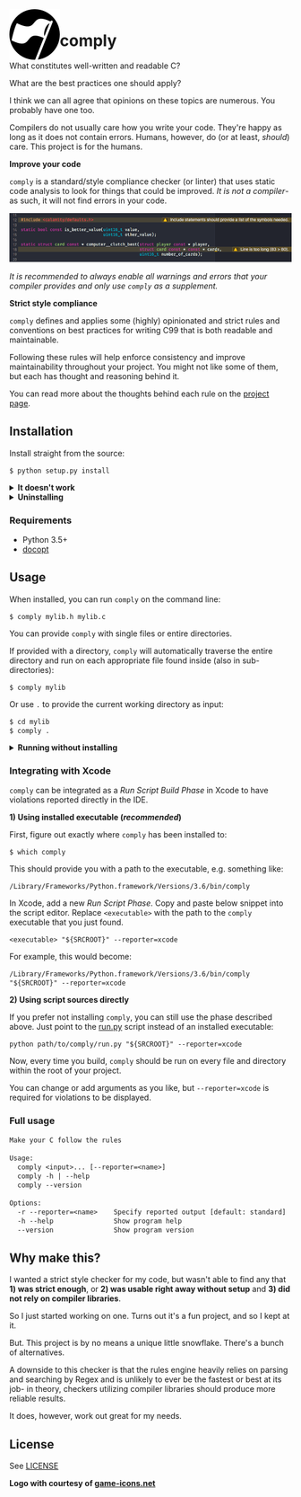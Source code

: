 <img width="90" src="logo.png" alt="comply" align="left">

# comply

What constitutes well-written and readable C?

What are the best practices one should apply?

I think we can all agree that opinions on these topics are numerous. You probably have one too.

Compilers do not usually care how you write your code. They're happy as long as it does not contain errors. Humans, however, do (or at least, _should_) care. This project is for the humans.

**Improve your code**

`comply` is a standard/style compliance checker (or linter) that uses static code analysis to look for things that could be improved. _It is not a compiler_- as such, it will not find errors in your code.

![](example.png "An example of reported rule violations in Xcode")

*It is recommended to always enable all warnings and errors that your compiler provides and only use `comply` as a supplement.*

**Strict style compliance**

`comply` defines and applies some (highly) opinionated and strict rules and conventions on best practices for writing C99 that is both readable and maintainable.

Following these rules will help enforce consistency and improve maintainability throughout your project. You might not like some of them, but each has thought and reasoning behind it.

You can read more about the thoughts behind each rule on the [project page](http://jhauberg.github.io/comply).

## Installation

Install straight from the source:

```console
$ python setup.py install
```

<details>
  <summary><strong>It doesn't work</strong></summary>

<br/>

There's a few things that could go wrong during an install. If things didn't go as expected, check the following:

**You may have more than one Python version installed**

Some systems may have multiple Python versions installed and available. This project requires Python 3.5 or later, so you may need to specify that you want to use a later version:

```console
$ python3 setup.py install
```

**Your PATH environment variable may be incorrect**

When you first installed Python, the installer probably added the `PATH` automatically to your `~/.profile` or `~/.bash_profile`. However, in case it didn't, it should look something like this:

```bash
PATH="/Library/Frameworks/Python.framework/Versions/3.6/bin:${PATH}"
export PATH
```

You may additionally need to add the `PYTHONPATH` variable and have it point to the `site-packages` directory of your Python version; for example, for a Python 3.6 installation, the variable could look like this:

```bash
export PYTHONPATH="${PYTHONPATH}/Library/Frameworks/Python.framework/Versions/3.6/lib/python3.6/site-packages"
```

</details>

<details>
  <summary><strong>Uninstalling</strong></summary>

<br/>

If you want to uninstall `comply` and make sure that you get rid of everything, you can run the installation again using the additional `--record` argument to save a list of all installed files:

```console
$ python setup.py install --record installed_files.txt
```

You can then go through all listed files and manually delete each one.

</details>

### Requirements

- Python 3.5+
- [docopt](https://github.com/docopt/docopt)

## Usage

When installed, you can run `comply` on the command line:

```console
$ comply mylib.h mylib.c
```

You can provide `comply` with single files or entire directories.

If provided with a directory, `comply` will automatically traverse the entire directory and run on each appropriate file found inside (also in sub-directories):

```console
$ comply mylib
```

Or use `.` to provide the current working directory as input:

```console
$ cd mylib
$ comply .
```

<details>
  <summary><strong>Running without installing</strong></summary>

<br/>

You can also run `comply` without installing it.

**1) By executing the supplied run script**

From anywhere, simply execute [run.py](run.py) with the same arguments that you normally would `comply`. The script is found at the root of the project.

```console
$ python path/to/comply/run.py src.h src.c --reporter=standard
```

**2) By executing the module as a script**

This requires the working directory to be at the root of the project.

```console
$ cd path/to/comply
$ python -m comply path/to/src/
```

</details>

### Integrating with Xcode

`comply` can be integrated as a *Run Script Build Phase* in Xcode to have violations reported directly in the IDE.

**1) Using installed executable (*recommended*)**

First, figure out exactly where `comply` has been installed to:

```console
$ which comply
```

This should provide you with a path to the executable, e.g. something like:

```console
/Library/Frameworks/Python.framework/Versions/3.6/bin/comply
```

In Xcode, add a new *Run Script Phase*. Copy and paste below snippet into the script editor. Replace `<executable>` with the path to the `comply` executable that you just found.

```shell
<executable> "${SRCROOT}" --reporter=xcode
```

For example, this would become:

```shell
/Library/Frameworks/Python.framework/Versions/3.6/bin/comply "${SRCROOT}" --reporter=xcode
```

**2) Using script sources directly**

If you prefer not installing `comply`, you can still use the phase described above. Just point to the [run.py](run.py) script instead of an installed executable:

```shell
python path/to/comply/run.py "${SRCROOT}" --reporter=xcode
```

Now, every time you build, `comply` should be run on every file and directory within the root of your project. 

You can change or add arguments as you like, but `--reporter=xcode` is required for violations to be displayed.

### Full usage

```console
Make your C follow the rules

Usage:
  comply <input>... [--reporter=<name>]
  comply -h | --help
  comply --version

Options:
  -r --reporter=<name>    Specify reported output [default: standard]
  -h --help               Show program help
  --version               Show program version
```

## Why make this?

I wanted a strict style checker for my code, but wasn't able to find any that **1) was strict enough**, or **2) was usable right away without setup** and **3) did not rely on compiler libraries**.

So I just started working on one. Turns out it's a fun project, and so I kept at it.

But. This project is by no means a unique little snowflake. There's a bunch of alternatives.

A downside to this checker is that the rules engine heavily relies on parsing and searching by Regex and is unlikely to ever be the fastest or best at its job- in theory, checkers utilizing compiler libraries should produce more reliable results.

It does, however, work out great for my needs.

## License

See [LICENSE](LICENSE)

**Logo with courtesy of [game-icons.net](http://game-icons.net/lorc/originals/black-flag.html)**
